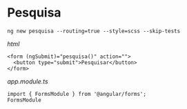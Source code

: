 # Pesquisa

```
ng new pesquisa --routing=true --style=scss --skip-tests
```
_html_
```
<form (ngSubmit)="pesquisa()" action="">
  <button type="submit">Pesquisar</button>
</form>
```
_app.module.ts_
```
import { FormsModule } from '@angular/forms';
FormsModule
```